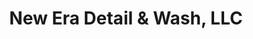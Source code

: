 ---
title: "New Era Detail & Wash, LLC"
url: /pensacola/new-era-detail-und-wash-llc/
shop: Autowerkstatt
---